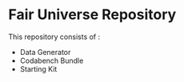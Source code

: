 # Fair Universe Repository

This repository consists of :
- Data Generator
- Codabench Bundle
- Starting Kit 



